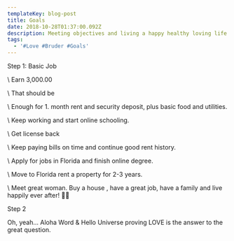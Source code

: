 ```yaml
---
templateKey: blog-post
title: Goals
date: 2018-10-28T01:37:00.092Z
description: Meeting objectives and living a happy healthy loving life.
tags:
  - '#Love #Bruder #Goals'
---
```

Step 1: Basic Job

\    Earn 3,000.00

\    That should be 

\    Enough for 1.     month rent and security deposit, plus basic food and utilities. 

\    Keep working and start online schooling.

\    Get license back

\    Keep paying bills on time and continue good rent history.

\    Apply for jobs in Florida and finish online degree.

\    Move to Florida rent a property for 2-3 years.

\    Meet great woman. Buy a house , have a great job, have a family and live happily ever after! 👍🏼 

Step 2

Oh, yeah... Aloha Word & Hello Universe proving  LOVE is the answer to the great question.
